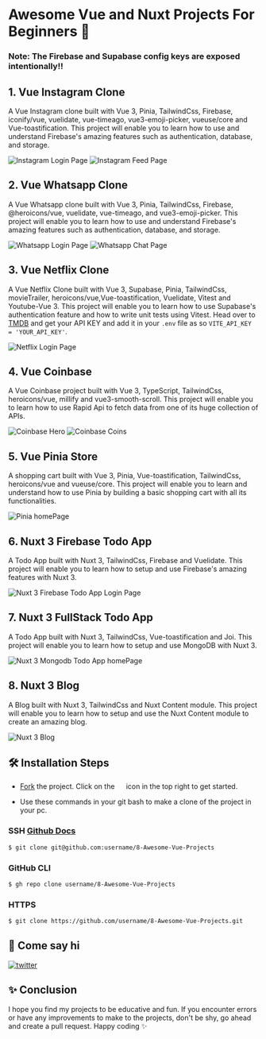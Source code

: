 
# Awesome Vue and Nuxt Projects For Beginners 🚀

### Note: The Firebase and Supabase config keys are exposed intentionally!!

## 1. Vue Instagram Clone

A Vue Instagram clone built with Vue 3, Pinia, TailwindCss, Firebase, iconify/vue, vuelidate, vue-timeago, vue3-emoji-picker, vueuse/core and Vue-toastification. This project will enable you to learn how to use and understand Firebase's amazing features such as authentication, database, and storage.

![Instagram Login Page](./Project%20Images/Vue-Instagram-Login-Page.png)
![Instagram Feed Page](./Project%20Images/Vue-Instagram-Home-Page.png)


## 2. Vue Whatsapp Clone

A Vue Whatsapp clone built with Vue 3, Pinia, TailwindCss, Firebase, @heroicons/vue, vuelidate, vue-timeago, and vue3-emoji-picker. This project will enable you to learn how to use and understand Firebase's amazing features such as authentication, database, and storage.

![Whatsapp Login Page](./Project%20Images/Vue-Whatsapp-Login-Page.png)
![Whatsapp Chat Page](./Project%20Images/Vue-Whatsapp-Chat-Page.png)

## 3. Vue Netflix Clone

A Vue Netflix Clone built with Vue 3, Supabase, Pinia, TailwindCss, movieTrailer, heroicons/vue,Vue-toastification, Vuelidate, Vitest and Youtube-Vue 3. This project will enable you to learn how to use Supabase's authentication feature and how to write unit tests using Vitest. Head over to [TMDB](https://www.themoviedb.org/) and get your API KEY and add it in your `.env` file as so `VITE_API_KEY = 'YOUR_API_KEY'`.

![Netflix Login Page](./Project%20Images/Netflix-Login-Page.png)


## 4. Vue Coinbase

A Vue Coinbase project built with Vue 3, TypeScript, TailwindCss, heroicons/vue, millify and vue3-smooth-scroll. This project will enable you to learn how to use Rapid Api to fetch data from one of its huge collection of APIs.

![Coinbase Hero](./Project%20Images/Vue-Coinbase-Hero.png)
![Coinbase Coins](./Project%20Images/Vue-Coinbase-Coins.png)


## 5. Vue Pinia Store

A shopping cart built with Vue 3, Pinia, Vue-toastification, TailwindCss, heroicons/vue and vueuse/core. This project will enable you to learn and understand how to use Pinia by building a basic shopping cart with all its functionalities.

![Pinia homePage](./Project%20Images/Vue-Pinia-Store.png)


## 6. Nuxt 3 Firebase Todo App

A Todo App built with Nuxt 3, TailwindCss, Firebase and Vuelidate. This project will enable you to learn how to setup and use Firebase's amazing features with Nuxt 3.

![Nuxt 3 Firebase Todo App Login Page](./Project%20Images/Nuxt3-Firebase-Login-Page.png)


## 7. Nuxt 3 FullStack Todo App

A Todo App built with Nuxt 3, TailwindCss, Vue-toastification and Joi. This project will enable you to learn how to setup and use MongoDB with Nuxt 3.

![Nuxt 3 Mongodb Todo App homePage](./Project%20Images/Nuxt3-Mongodb-Home-Page.png)


## 8. Nuxt 3 Blog

A Blog built with Nuxt 3, TailwindCss and Nuxt Content module. This project will enable you to learn how to setup and use the Nuxt Content module to create an amazing blog.

![Nuxt 3 Blog](./Project%20Images/Nuxt3-Blog.png)





## 🛠️ Installation Steps

- [Fork](https://github.com/selemondev/8-Awesome-Vue-Projects/fork) the project. Click on the <a href="https://github.com/selemondev/8-Awesome-Vue-Projects/fork"><img src="https://i.imgur.com/G4z1kEe.png" height="15" width="15"></a> icon in the top right to get started.

- Use these commands in your git bash to make a clone of the project in your pc.

### SSH [Github Docs](https://docs.github.com/en/authentication/connecting-to-github-with-ssh)

```bash
$ git clone git@github.com:username/8-Awesome-Vue-Projects
```

### GitHub CLI

```bash
$ gh repo clone username/8-Awesome-Vue-Projects
```

### HTTPS

```bash
$ git clone https://github.com/username/8-Awesome-Vue-Projects.git
```


## 👋 Come say hi
[![twitter](https://img.shields.io/badge/twitter-1DA1F2?style=for-the-badge&logo=twitter&logoColor=white)](https://twitter.com/selemondev)


## ✨ Conclusion
I hope you find my projects to be educative and fun. If you encounter errors or have any improvements to make to the projects, don't be shy, go ahead and create a pull request. Happy coding ✨

